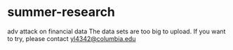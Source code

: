 # summer-research
adv attack on financial data
 The data sets are too big to upload.
 If you want to try, please contact yl4342@columbia.edu
